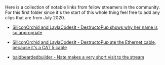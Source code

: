 Here is a collection of notable links from fellow streamers in the community. For this first folder since it's the start of this whole thing feel free to add any clips that are from July 2020.

- [SiliconOrchid and LaylaCodesIt - DestructoPup shows why her name is so appropriate](https://clips.twitch.tv/GleamingViscousToothCorgiDerp)

- [SiliconOrchid and LaylaCodesIt - DestructoPup ate the Ethernet cable, because it's a CAT 5 cable](https://clips.twitch.tv/CourageousFaintPuppyUnSane)

- [baldbeardedbuilder - Nate makes a very short visit to the stream](https://www.twitch.tv/baldbeardedbuilder/clip/DeadSavoryWombatDansGame)
